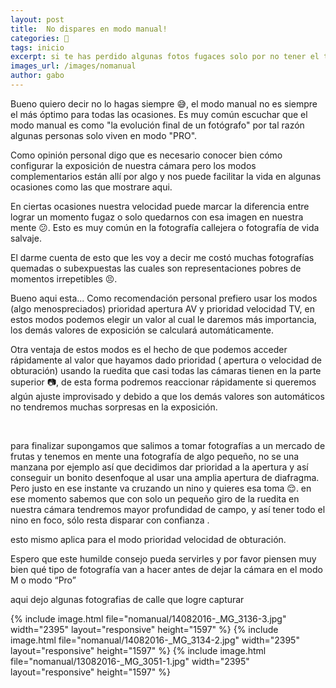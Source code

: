 ```yaml
---
layout: post
title:  No dispares en modo manual!
categories: 📸
tags: inicio
excerpt: si te has perdido algunas fotos fugaces solo por no tener el tiempo para configurar tu camara y hacer la toma es mejor que mires esto
images_url: /images/nomanual
author: gabo
---
```


Bueno quiero decir no lo hagas siempre 😅, el modo manual no es siempre el más óptimo para todas las ocasiones.
Es muy común escuchar  que el modo manual es como "la evolución final de un fotógrafo" por tal razón algunas personas
solo viven en modo "PRO".

Como opinión personal digo que es necesario conocer bien cómo configurar la exposición de nuestra cámara pero los modos
complementarios están allí por algo y nos puede facilitar la vida en algunas ocasiones como las que mostrare aqui.

En ciertas ocasiones nuestra velocidad puede marcar la diferencia entre lograr un momento fugaz o  solo quedarnos con esa
imagen en nuestra mente 😕. Esto es muy común en la fotografía callejera o fotografía de vida salvaje.

El darme  cuenta de esto que les voy a decir me costó muchas fotografías quemadas o subexpuestas las cuales son
representaciones pobres de momentos irrepetibles 😣.

Bueno aqui esta... Como recomendación personal prefiero usar los modos (algo menospreciados) prioridad apertura AV y prioridad velocidad TV, en estos modos
podemos elegir un valor al cual le daremos más importancia, los demás valores de exposición se calculará automáticamente.

Otra ventaja de estos modos es el hecho de que podemos acceder rápidamente al valor que hayamos dado prioridad ( apertura o velocidad de obturación) usando la
ruedita que casi todas las cámaras tienen en la parte superior 📷, de esta forma podremos reaccionar rápidamente si queremos algún ajuste improvisado y debido a que los demás valores son automáticos no tendremos muchas sorpresas en la exposición.

<amp-fx-flying-carpet  height="900px">
  <amp-img src="/images/nomanual/IMG_1916.jpg"
   layout="responsive"
    width="2395"
    height="1597"
    alt="an image"></amp-img>
</amp-fx-flying-carpet>
<amp-fx-flying-carpet  height="900px">
  <amp-img src="/images/nomanual/IMG_1916-4.jpg"
   layout="responsive"
   width="2395"
   height="1597"
    alt="an image"></amp-img>
</amp-fx-flying-carpet> 

para finalizar supongamos que salimos a tomar fotografías a un mercado de frutas y tenemos en mente una fotografía de algo pequeño, no se una manzana por ejemplo así que decidimos dar prioridad a la apertura y así conseguir un bonito desenfoque al usar una amplia apertura de diafragma. Pero justo en ese instante va cruzando un nino y quieres esa toma 😌. en ese momento sabemos que con solo un pequeño giro de la ruedita en nuestra cámara tendremos mayor profundidad de campo, y así tener todo el nino en foco, sólo resta disparar con confianza .

esto mismo aplica para el modo prioridad velocidad de obturación.

Espero que este humilde consejo pueda servirles y  por favor piensen muy bien qué tipo de fotografía van a hacer antes de dejar la cámara en el modo M  o modo “Pro”

aqui dejo algunas fotografias de calle que logre capturar

<amp-carousel
    width="2395"
    height="1597"
    layout="responsive"
    type="slides"
    autoplay
    delay="2000">
    {% include image.html
        file="nomanual/14082016-_MG_3136-3.jpg"
        width="2395"
        layout="responsive"
        height="1597"
    %}
     {% include image.html
        file="nomanual/14082016-_MG_3134-2.jpg"
        width="2395"
        layout="responsive"
        height="1597"
    %}
      {% include image.html
        file="nomanual/13082016-_MG_3051-1.jpg"
        width="2395"
        layout="responsive"
        height="1597"
    %}
</amp-carousel>
